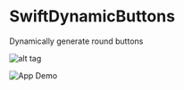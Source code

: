 SwiftDynamicButtons
===================

Dynamically generate round buttons

![alt tag](https://cloud.githubusercontent.com/assets/6124388/4969363/f26ccade-685d-11e4-9b2d-5be3076ec2da.png)

![App Demo](http://youtu.be/Lqj1-5U63GE)
